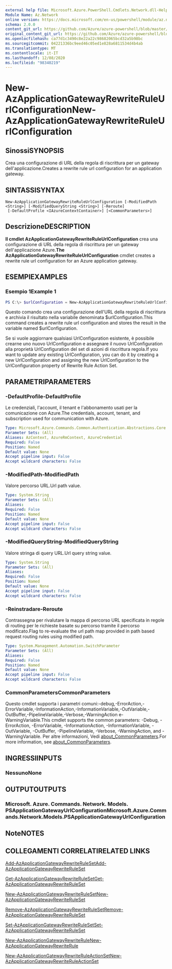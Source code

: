 ```yaml
---
external help file: Microsoft.Azure.PowerShell.Cmdlets.Network.dll-Help.xml
Module Name: Az.Network
online version: https://docs.microsoft.com/en-us/powershell/module/az.network/new-azapplicationgatewayrewriteruleurlconfiguration
schema: 2.0.0
content_git_url: https://github.com/Azure/azure-powershell/blob/master/src/Network/Network/help/New-AzApplicationGatewayRewriteRuleUrlConfiguration.md
original_content_git_url: https://github.com/Azure/azure-powershell/blob/master/src/Network/Network/help/New-AzApplicationGatewayRewriteRuleUrlConfiguration.md
ms.openlocfilehash: ca77d1c3490c8e22a22c98682065bcd32a5b98bc
ms.sourcegitcommit: 04221336bc9eed46c05ed1e828a6811534d4b4ab
ms.translationtype: MT
ms.contentlocale: it-IT
ms.lasthandoff: 12/08/2020
ms.locfileid: "98340219"
---
```

# <span data-ttu-id="b7557-101">New-AzApplicationGatewayRewriteRuleUrlConfiguration</span><span class="sxs-lookup"><span data-stu-id="b7557-101">New-AzApplicationGatewayRewriteRuleUrlConfiguration</span></span>

## <span data-ttu-id="b7557-102">Sinossi</span><span class="sxs-lookup"><span data-stu-id="b7557-102">SYNOPSIS</span></span>
<span data-ttu-id="b7557-103">Crea una configurazione di URL della regola di riscrittura per un gateway dell'applicazione.</span><span class="sxs-lookup"><span data-stu-id="b7557-103">Creates a rewrite rule url configuration for an application gateway.</span></span>

## <span data-ttu-id="b7557-104">SINTASSI</span><span class="sxs-lookup"><span data-stu-id="b7557-104">SYNTAX</span></span>

```
New-AzApplicationGatewayRewriteRuleUrlConfiguration [-ModifiedPath <String>] [-ModifiedQueryString <String>] [-Reroute]
 [-DefaultProfile <IAzureContextContainer>] [<CommonParameters>]
```

## <span data-ttu-id="b7557-105">Descrizione</span><span class="sxs-lookup"><span data-stu-id="b7557-105">DESCRIPTION</span></span>
<span data-ttu-id="b7557-106">**Il cmdlet AzApplicationGatewayRewriteRuleUrlConfiguration** crea una configurazione di URL della regola di riscrittura per un gateway dell'applicazione Azure.</span><span class="sxs-lookup"><span data-stu-id="b7557-106">**The AzApplicationGatewayRewriteRuleUrlConfiguration** cmdlet creates a rewrite rule url configuration for an Azure application gateway.</span></span>

## <span data-ttu-id="b7557-107">ESEMPI</span><span class="sxs-lookup"><span data-stu-id="b7557-107">EXAMPLES</span></span>

### <span data-ttu-id="b7557-108">Esempio 1</span><span class="sxs-lookup"><span data-stu-id="b7557-108">Example 1</span></span>
```powershell
PS C:\> $urlConfiguration = New-AzApplicationGatewayRewriteRuleUrlConfiguration -ModifiedPath "/abc" -ModifiedQueryString "x=y&a=b"
```

<span data-ttu-id="b7557-109">Questo comando crea una configurazione dell'URL della regola di riscrittura e archivia il risultato nella variabile denominata $urlConfiguration.</span><span class="sxs-lookup"><span data-stu-id="b7557-109">This command creates a rewrite rule url configuration and stores the result in the variable named $urlConfiguration.</span></span>

<span data-ttu-id="b7557-110">Se si vuole aggiornare qualsiasi UrlConfiguration esistente, è possibile crearne uno nuovo UrlConfiguration e assegnare il nuovo UrlConfiguration alla proprietà UrlConfiguration del set di azioni di riscrittura regola.</span><span class="sxs-lookup"><span data-stu-id="b7557-110">If you want to update any existing UrlConfiguration, you can do it by creating a new UrlConfiguration and assigning the new UrlConfiguration to the UrlConfiguration property of Rewrite Rule Action Set.</span></span>

## <span data-ttu-id="b7557-111">PARAMETRI</span><span class="sxs-lookup"><span data-stu-id="b7557-111">PARAMETERS</span></span>

### <span data-ttu-id="b7557-112">-DefaultProfile</span><span class="sxs-lookup"><span data-stu-id="b7557-112">-DefaultProfile</span></span>
<span data-ttu-id="b7557-113">Le credenziali, l'account, il tenant e l'abbonamento usati per la comunicazione con Azure.</span><span class="sxs-lookup"><span data-stu-id="b7557-113">The credentials, account, tenant, and subscription used for communication with Azure.</span></span>

```yaml
Type: Microsoft.Azure.Commands.Common.Authentication.Abstractions.Core.IAzureContextContainer
Parameter Sets: (All)
Aliases: AzContext, AzureRmContext, AzureCredential
Required: False
Position: Named
Default value: None
Accept pipeline input: False
Accept wildcard characters: False
```

### <span data-ttu-id="b7557-114">-ModifiedPath</span><span class="sxs-lookup"><span data-stu-id="b7557-114">-ModifiedPath</span></span>
<span data-ttu-id="b7557-115">Valore percorso URL.</span><span class="sxs-lookup"><span data-stu-id="b7557-115">Url path value.</span></span>

```yaml
Type: System.String
Parameter Sets: (All)
Aliases:
Required: False
Position: Named
Default value: None
Accept pipeline input: False
Accept wildcard characters: False
```

### <span data-ttu-id="b7557-116">-ModifiedQueryString</span><span class="sxs-lookup"><span data-stu-id="b7557-116">-ModifiedQueryString</span></span>
<span data-ttu-id="b7557-117">Valore stringa di query URL.</span><span class="sxs-lookup"><span data-stu-id="b7557-117">Url query string value.</span></span>

```yaml
Type: System.String
Parameter Sets: (All)
Aliases:
Required: False
Position: Named
Default value: None
Accept pipeline input: False
Accept wildcard characters: False
```

### <span data-ttu-id="b7557-118">-Reinstradare</span><span class="sxs-lookup"><span data-stu-id="b7557-118">-Reroute</span></span>
<span data-ttu-id="b7557-119">Contrassegna per rivalutare la mappa di percorso URL specificata in regole di routing per le richieste basate su percorso tramite il percorso modificato.</span><span class="sxs-lookup"><span data-stu-id="b7557-119">Flag to re-evaluate the url path map provided in path based request routing rules using modified path.</span></span>

```yaml
Type: System.Management.Automation.SwitchParameter
Parameter Sets: (All)
Aliases:
Required: False
Position: Named
Default value: None
Accept pipeline input: False
Accept wildcard characters: False
```

### <span data-ttu-id="b7557-120">CommonParameters</span><span class="sxs-lookup"><span data-stu-id="b7557-120">CommonParameters</span></span>
<span data-ttu-id="b7557-121">Questo cmdlet supporta i parametri comuni:-debug,-ErrorAction,-ErrorVariable,-InformationAction,-InformationVariable,-OutVariable,-OutBuffer,-PipelineVariable,-Verbose,-WarningAction e-WarningVariable.</span><span class="sxs-lookup"><span data-stu-id="b7557-121">This cmdlet supports the common parameters: -Debug, -ErrorAction, -ErrorVariable, -InformationAction, -InformationVariable, -OutVariable, -OutBuffer, -PipelineVariable, -Verbose, -WarningAction, and -WarningVariable.</span></span> <span data-ttu-id="b7557-122">Per altre informazioni, Vedi [about_CommonParameters](http://go.microsoft.com/fwlink/?LinkID=113216).</span><span class="sxs-lookup"><span data-stu-id="b7557-122">For more information, see [about_CommonParameters](http://go.microsoft.com/fwlink/?LinkID=113216).</span></span>

## <span data-ttu-id="b7557-123">INGRESSI</span><span class="sxs-lookup"><span data-stu-id="b7557-123">INPUTS</span></span>

### <span data-ttu-id="b7557-124">Nessuno</span><span class="sxs-lookup"><span data-stu-id="b7557-124">None</span></span>

## <span data-ttu-id="b7557-125">OUTPUT</span><span class="sxs-lookup"><span data-stu-id="b7557-125">OUTPUTS</span></span>

### <span data-ttu-id="b7557-126">Microsoft. Azure. Commands. Network. Models. PSApplicationGatewayUrlConfiguration</span><span class="sxs-lookup"><span data-stu-id="b7557-126">Microsoft.Azure.Commands.Network.Models.PSApplicationGatewayUrlConfiguration</span></span>

## <span data-ttu-id="b7557-127">Note</span><span class="sxs-lookup"><span data-stu-id="b7557-127">NOTES</span></span>

## <span data-ttu-id="b7557-128">COLLEGAMENTI CORRELATI</span><span class="sxs-lookup"><span data-stu-id="b7557-128">RELATED LINKS</span></span>

[<span data-ttu-id="b7557-129">Add-AzApplicationGatewayRewriteRuleSet</span><span class="sxs-lookup"><span data-stu-id="b7557-129">Add-AzApplicationGatewayRewriteRuleSet</span></span>](./Add-AzApplicationGatewayRewriteRuleSet.md)

[<span data-ttu-id="b7557-130">Get-AzApplicationGatewayRewriteRuleSet</span><span class="sxs-lookup"><span data-stu-id="b7557-130">Get-AzApplicationGatewayRewriteRuleSet</span></span>](./Get-AzApplicationGatewayRewriteRuleSet.md)

[<span data-ttu-id="b7557-131">New-AzApplicationGatewayRewriteRuleSet</span><span class="sxs-lookup"><span data-stu-id="b7557-131">New-AzApplicationGatewayRewriteRuleSet</span></span>](./New-AzApplicationGatewayRewriteRuleSet.md)

[<span data-ttu-id="b7557-132">Remove-AzApplicationGatewayRewriteRuleSet</span><span class="sxs-lookup"><span data-stu-id="b7557-132">Remove-AzApplicationGatewayRewriteRuleSet</span></span>](./Remove-AzApplicationGatewayRewriteRuleSet.md)

[<span data-ttu-id="b7557-133">Set-AzApplicationGatewayRewriteRuleSet</span><span class="sxs-lookup"><span data-stu-id="b7557-133">Set-AzApplicationGatewayRewriteRuleSet</span></span>](./Set-AzApplicationGatewayRewriteRuleSet.md)

[<span data-ttu-id="b7557-134">New-AzApplicationGatewayRewriteRule</span><span class="sxs-lookup"><span data-stu-id="b7557-134">New-AzApplicationGatewayRewriteRule</span></span>](./New-AzApplicationGatewayRewriteRule.md)

[<span data-ttu-id="b7557-135">New-AzApplicationGatewayRewriteRuleActionSet</span><span class="sxs-lookup"><span data-stu-id="b7557-135">New-AzApplicationGatewayRewriteRuleActionSet</span></span>](./New-AzApplicationGatewayRewriteRuleActionSet.md)